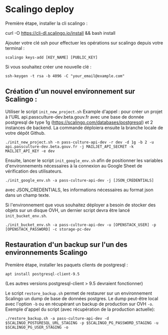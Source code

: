 # Scalingo deploy

Première étape, installer la cli scalingo :

curl -O https://cli-dl.scalingo.io/install && bash install


Ajouter votre clé ssh pour effectuer les opérations sur scalingo depuis votre terminal :

`scalingo keys-add [KEY_NAME] [PUBLIC_KEY]`

Si vous souhaitez créer une nouvelle clé :

`ssh-keygen -t rsa -b 4096 -C "your_email@example.com"`


## Création d'un nouvel environnement sur Scalingo :

Utiliser le script `init_new_project.sh`
Example d'appel : pour créer un projet à l'URL api.passculture-dev.beta.gouv.fr avec une base de donnée postgresql de type 1g 
(https://scalingo.com/databases/postgresql) et 2 instances de backend.
La commande déploiera ensuite la branche locale de votre dépôt Github.

`./init_new_project.sh -n pass-culture-api-dev -r dev -d 1g -b 2 -u api.passculture-dev.beta.gouv.fr -j MAILJET_API_SECRET -k MAILJET_API_KEY -e dev`


Ensuite, lancer le script `init_google_env.sh` afin de positionner les variables d'environnements nécessaires à la connexion
au Google Sheet de vérification des utilisateurs.

`./init_google_env.sh -a pass-culture-api-dev -j [JSON_CREDENTIALS]`

avec JSON_CREDENTIALS, les informations nécessaires au format json dans un champ texte.


Si l'environnement que vous souhaitez déployer a besoin de stocker des objets sur un disque OVH, un dernier script devra être lancé `init_bucket_env.sh`.

`./init_bucket_env.sh -a pass-culture-api-dev -u [OPENSTACK_USER] -p [OPENSTACK_PASSWORD] -c storage-pc-dev`



## Restauration d'un backup sur l'un des environnements Scalingo

Première étape, installer les paquets clients de postgresql :

`apt install postgresql-client-9.5`

(Les autres versions postgresql-client > 9.5 devraient fonctionner)

Le script `restore_backup.sh` permet de restaurer sur un environnement Scalingo un dump de base de données postgres.
Le dump peut-être local avec l'option `-b` ou en récupérant un backup de production sur OVH `-o`.
Exemple d'appel du script (avec récupération de la production actuelle):

`./restore_backup.sh -a pass-culture-api-dev -d $SCALINGO_POSTGRESQL_URL_STAGING -p $SCALINGO_PG_PASSWORD_STAGING -u $SCALINGO_PG_USER_STAGING -o`


